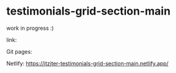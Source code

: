 # testimonials-grid-section-main

work in progress :)

link:

Git pages:


Netlify:
https://itzjter-testimonials-grid-section-main.netlify.app/
